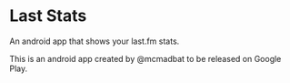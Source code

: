 # Last Stats
An android app that shows your last.fm stats.

This is an android app created by @mcmadbat to be released on Google Play. 
